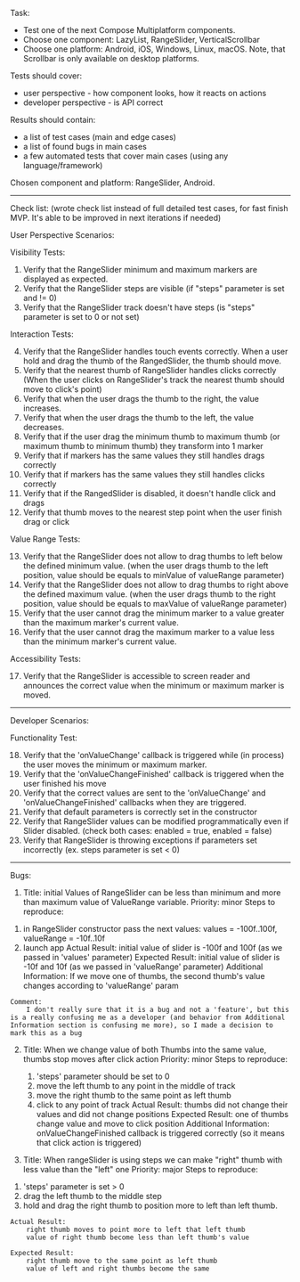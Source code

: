 Task:
-   Test one of the next Compose Multiplatform components.
-   Choose one component: LazyList, RangeSlider, VerticalScrollbar
-   Choose one platform: Android, iOS, Windows, Linux, macOS. Note, that Scrollbar is only available on desktop platforms.

Tests should cover:
-   user perspective - how component looks, how it reacts on actions
-   developer perspective - is API correct

Results should contain:
-   a list of test cases (main and edge cases)
-   a list of found bugs in main cases
-   a few automated tests that cover main cases (using any language/framework)

Chosen component and platform:
RangeSlider, Android.
_____________________________
Check list: (wrote check list instead of full detailed test cases, for fast finish MVP. It's able to be improved in next iterations if needed)

User Perspective Scenarios:

Visibility Tests:

1) Verify that the RangeSlider minimum and maximum markers are displayed as expected.
2) Verify that the RangeSlider steps are visible (if "steps" parameter is set and != 0)
3) Verify that the RangeSlider track doesn't have steps (is "steps" parameter is set to 0 or not set)

Interaction Tests:

4) Verify that the RangeSlider handles touch events correctly. When a user hold and drag the thumb of the RangedSlider, the thumb should move.
5) Verify that the nearest thumb of RangeSlider handles clicks correctly (When the user clicks on RangeSlider's track the nearest thumb should move to click's point)
6) Verify that when the user drags the thumb to the right, the value increases.
7) Verify that when the user drags the thumb to the left, the value decreases.
8) Verify that if the user drag the minimum thumb to maximum thumb (or maximum thumb to minimum thumb) they transform into 1 marker
9) Verify that if markers has the same values they still handles drags correctly
10) Verify that if markers has the same values they still handles clicks correctly
11) Verify that if the RangedSlider is disabled, it doesn't handle click and drags
12) Verify that thumb moves to the nearest step point when the user finish drag or click

Value Range Tests:

13) Verify that the RangeSlider does not allow to drag thumbs to left below the defined minimum value. (when the user drags thumb to the left position, value should be equals to minValue of valueRange parameter)
14) Verify that the RangeSlider does not allow to drag thumbs to right above the defined maximum value. (when the user drags thumb to the right position, value should be equals to maxValue of valueRange parameter)
15) Verify that the user cannot drag the minimum marker to a value greater than the maximum marker's current value.
16) Verify that the user cannot drag the maximum marker to a value less than the minimum marker's current value.

Accessibility Tests:

17) Verify that the RangeSlider is accessible to screen reader and announces the correct value when the minimum or maximum marker is moved.


---------------------------------
Developer Scenarios:


Functionality Test:

18) Verify that the 'onValueChange' callback is triggered while (in process) the user moves the minimum or maximum marker.
19) Verify that the 'onValueChangeFinished' callback is triggered when the user finished his move
20) Verify that the correct values are sent to the 'onValueChange' and 'onValueChangeFinished' callbacks when they are triggered.
21) Verify that default parameters is correctly set in the constructor
23) Verify that RangeSlider values can be modified programmatically even if Slider disabled. (check both cases: enabled = true, enabled = false)
24) Verify that RangeSlider is throwing exceptions if parameters set incorrectly (ex. steps parameter is set < 0)
----------------------------------

Bugs:
1) 	Title: initial Values of RangeSlider can be less than minimum and more than maximum value of ValueRange variable.
      Priority: minor
      Steps to reproduce:
   1. in RangeSlider constructor pass the next values: values = -100f..100f, valueRange = -10f..10f
   2. launch app
      Actual Result:
      initial value of slider is -100f and 100f (as we passed in 'values' parameter)
      Expected Result:
      initial value of slider is -10f and 10f (as we passed in 'valueRange' parameter)
      Additional Information:
      If we move one of thumbs, the second thumb's value changes according to 'valueRange' param

	Comment: 
		I don't really sure that it is a bug and not a 'feature', but this is a really confusing me as a developer (and behavior from Additional Information section is confusing me more), so I made a decision to mark this as a bug


2)  Title: When we change value of both Thumbs into the same value, thumbs stop moves after click action
    Priority: minor
    Steps to reproduce:
    1. 'steps' parameter should be set to 0
    2. move the left thumb to any point in the middle of track
    3. move the right thumb to the same point as left thumb
    4. click to any point of track
    Actual Result:
    thumbs did not change their values and did not change positions
    Expected Result:
    one of thumbs change value and move to click position
    Additional Information:
    onValueChangeFinished callback is triggered correctly (so it means that click action is triggered)


3) 	Title: When rangeSlider is using steps we can make "right" thumb with less value than the "left" one
      Priority: major
      Steps to reproduce:
   1. 'steps' parameter is set > 0
   2.	drag the left thumb to the middle step
   3.	hold and drag the right thumb to position more to left than left thumb.

	Actual Result:
		right thumb moves to point more to left that left thumb
		value of right thumb become less than left thumb's value

	Expected Result:
		right thumb move to the same point as left thumb
		value of left and right thumbs become the same
